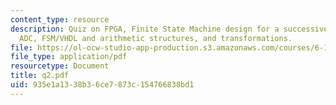 ```yaml
---
content_type: resource
description: Quiz on FPGA, Finite State Machine design for a successive approximation
  ADC, FSM/VHDL and arithmetic structures, and transformations.
file: https://ol-ocw-studio-app-production.s3.amazonaws.com/courses/6-111-introductory-digital-systems-laboratory-spring-2006/935e1a1338b36ce7873c154766838bd1_q2.pdf
file_type: application/pdf
resourcetype: Document
title: q2.pdf
uid: 935e1a13-38b3-6ce7-873c-154766838bd1
---
```


